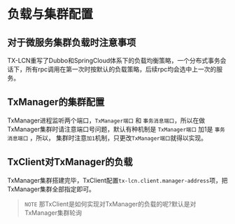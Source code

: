# 负载与集群配置

## 对于微服务集群负载时注意事项
TX-LCN重写了Dubbo和SpringCloud体系下的负载均衡策略，一个分布式事务会话下，所有rpc调用在第一次时按默认的负载策略，后续rpc均会选中上一次的服务。

## TxManager的集群配置
TxManager进程监听两个端口，`TxManager端口` 和 `事务消息端口`，所以在做TxManager集群时请注意端口号问题，默认有种机制是 `TxManager端口` 加1是 `事务消息端口`
，所以， 集群时注意`加1`机制，只更改`TxManager端口`就得以实现。

## TxClient对TxManager的负载
TxManager集群搭建完毕，TxClient配置`tx-lcn.client.manager-address`项，把TxManager集群全部指定即可。

> `NOTE` 那TxClient是如何实现对TxManager的负载的呢?默认是对TxManager集群轮询

